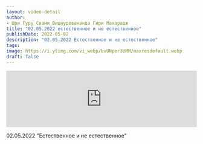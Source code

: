 ```yaml
---
layout: video-detail
author:
- Шри Гуру Свами Вишнудевананда Гири Махарадж
title: "02.05.2022 естественное и не естественное"
publishDate: 2022-05-02
description: "02.05.2022 Естественное и не естественное"
tags: 
image: https://i.ytimg.com/vi_webp/bvUNper3UMM/maxresdefault.webp
draft: false
---
```


<iframe width="100%" src="https://www.youtube.com/embed/bvUNper3UMM" frameborder="0" allowfullscreen=""></iframe> 

 02.05.2022 "Естественное и не естественное"

  

 